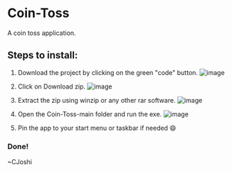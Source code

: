 # Coin-Toss
A coin toss application.

## Steps to install:
1. Download the project by clicking on the green "code" button.
![image](https://user-images.githubusercontent.com/75534893/150066587-57182f63-3944-472e-b131-ee4a38a24107.png)


2. Click on Download zip.
![image](https://user-images.githubusercontent.com/75534893/150067460-8d17449b-3f15-430c-8bb6-d0dc5c8c2465.png)


3. Extract the zip using winzip or any other rar software.
![image](https://user-images.githubusercontent.com/75534893/150067688-b635dcc9-2700-4ad3-875a-994e035fdbe0.png)

4. Open the Coin-Toss-main folder and run the exe.
![image](https://user-images.githubusercontent.com/75534893/150067788-2cf9c87a-7179-42de-b8c8-781bb9245cd0.png)

5. Pin the app to your start menu or taskbar if needed 😄

### Done!
~CJoshi
